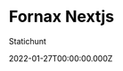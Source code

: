 ---
title: Fornax Nextjs
github: https://github.com/statichunt/fornax-nextjs
demo: https://fornax-nextjs.netlify.app/
date: 2022-01-27T00:00:00.000Z
author: Statichunt
author_email: statichunt@gmail.com
author_link: https://statichunt.com/
author_twitter: heyStatichunt
ssg:
  - Next
cms:
  - Markdown
css:
  - Tailwind
archetype:
  - Blog
description: >-
  Fornax Nextjs theme is a very featureful blog theme that is designed to be
  easy to use and easy to maintain. It supports multiple authors.
draft: false
publish_date: '2021-10-28T12:08:18Z'
update_date: '2022-02-15T12:05:25Z'
github_star: 2
github_fork: 1
---